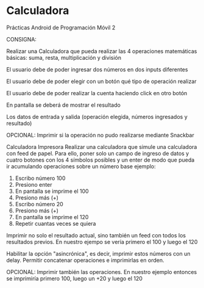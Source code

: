 # Calculadora
Prácticas Android de Programación Móvil 2

CONSIGNA:

Realizar una Calculadora que pueda realizar las 4 operaciones matemáticas básicas: suma, resta, multiplicación y división

El usuario debe de poder ingresar dos números en dos inputs diferentes

El usuario debe de poder elegir con un botón qué tipo de operación realizar

El usuario debe de poder realizar la cuenta haciendo click en otro botón

En pantalla se deberá de mostrar el resultado

Los datos de entrada y salida (operación elegida, números ingresados y resultado)

OPCIONAL: Imprimir si la operación no pudo realizarse mediante Snackbar

Calculadora Impresora
Realizar una calculadora que simule una calculadora con feed de papel. Para ello, poner solo un campo de ingreso de datos y cuatro botones con los 4 símbolos posibles y un enter de modo que pueda ir acumulando operaciones sobre un número base ejemplo:

1) Escribo número 100
2) Presiono enter
3) En pantalla se imprime el 100
4) Presiono más (+) 
5) Escribo número 20
6) Presiono más (+)
7) En pantalla se imprime el 120
8) Repetir cuantas veces se quiera

Imprimir no solo el resultado actual, sino también un feed con todos los resultados previos. En nuestro ejempo se vería primero el 100 y luego el 120

Habilitar la opción "asincrónica", es decir, imprimir estos números con un delay. Permitir concatenar operaciones e imprimirlas en orden.

OPCIONAL: Imprimir también las operaciones. En nuestro ejemplo entonces se imprimiría primero 100, luego un +20 y luego el 120
